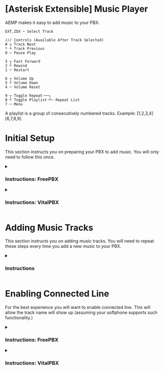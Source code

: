 # [Asterisk Extensible] Music Player

AEMP makes it easy to add music to your PBX.

```thrift
EXT,IDX ─ Select Track

/// Controls (Available After Track Selected)
# ┬ Track Next
* ┴ Track Previous
0 ─ Pause Play

3 ┬ Fast Forward
2 ┴ Rewind
1 ─ Restart

6 ┬ Volume Up
5 ┴ Volume Down
4 ─ Volume Reset

9 ┬ Toggle Repeat╶──╮   
8 ┴ Toggle Playlist╶┴─ Repeat List
7 ─ Menu
```

A playlist is a group of consecutively numbered tracks. Example: [1,2,3,4] [6,7,8,9]

# Initial Setup

This section instructs you on preparing your PBX to add music. You will only need to follow this once.

<details _open>
<summary><h3>Instructions: FreePBX</h3></summary>

1. FTP into your PBX.
2. Under `/var/lib/asterisk/sounds/` create a directory named `music`.
3. In your PBX admin navigate to **Admin > Config Edit**, then copy the contents of `main.conf` into `extensions_custom.conf`. Remember to save.
   ![Config Edit](../screenshots/m_freepbx_config_edit.png)
4. Create a custom destination with the target set to `music,menu,1`. Alternatively you can put a track number instead of `menu`.
   ![Custom Destination](../screenshots/m_freepbx_custom_destination.png)
5. Create a virtual extension.
   ![Create Extension](../screenshots/freepbx_create_virtual_extension.png)
6. Under **Advanced > Optional Destinations** set **Not Reachable** to the custom destination you created.
   ![Set Optional Destination](../screenshots/m_freepbx_set_optional_destination.png)
7. Save & Apply Config. Then [add your music tracks](#adding-music-tracks).

</details>

<details _open>
<summary><h3>Instructions: VitalPBX</h3></summary>

1. FTP into your PBX.
2. Copy `main.conf` into `/etc/asterisk/vitalpbx/` then rename it to `extensions__90-music.conf`.
3. Under `/var/lib/asterisk/sounds/` create a directory named `music`.
4. Create a Custom Context with the destination set to hangup. Alternatively you can put a track number instead of `menu`.
   ![Custom Context](../screenshots/m_vitalpbx_custom_contexts.png)
5. Create a Custom Application with the destination set to your Custom Context.
   ![Custom Application](../screenshots/m_vitalpbx_custom_applications.png)
6. Save & Apply Config. Then [add your music tracks](#adding-music-tracks).

</details>

# Adding Music Tracks

This section instructs you on adding music tracks. You will need to repeat these steps every time you add a new music to your PBX.

<details _open>
<summary><h3>Instructions</h3></summary>

1. Convert your music using the provided [conversion script](../#conversion-script).
2. Prepend the track names with a unique track number like followed by a period. Example:
    > Track names **MUST NOT** contain commas.
    ```
    1. Track A.wav
    2. Track B.wav
    3. Track C.wav
    ```
3. FTP into your PBX, then copy your named and converted tracks into `/var/lib/asterisk/sounds/music/`.
4. You can now dial the music app extension then enter a track number.

</details>

# Enabling Connected Line

For the best experience you will want to enable connected line. This will allow the track name will show up (assuming your softphone supports such functionality.)

<details _open>
<summary><h3>Instructions: FreePBX</h3></summary>

Under an extensions advanced settings enable **Send Connected Line**.
![advanced extension settings](../screenshots/freepbx_connected_line.png)

</details>

<details _open>
<summary><h3>Instructions: VitalPBX</h3></summary>

Under **Settings > Technology Settings > Device Profiles** enable **Send Connected Line** for the Default **PJSIP** and **WebRTC** profiles.
![device profile settings](../screenshots/vitalpbx_connected_line.png)

</details>
